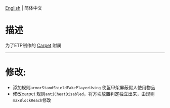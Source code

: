 [English](/README.md) | 简体中文
# 描述
为了ETP制作的 [Carpet](https://github.com/gnembon/fabric-carpet) 附属

---
# 修改:

- 添加规则`armorStandShieldFakePlayerUsing` 使盔甲架屏蔽假人使用物品
- 修改carpet 规则`antiCheatDisabled`，将方块放置判定独立出来，由规则`maxBlockReach`修改